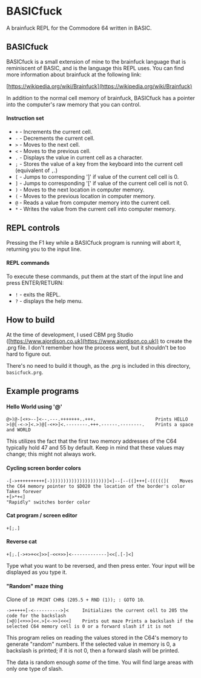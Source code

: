 # BASICfuck

A brainfuck REPL for the Commodore 64 written in BASIC.

## BASICfuck

BASICfuck is a small extension of mine to the brainfuck language that is
reminiscent of BASIC, and is the language this REPL uses. You can find more
information about brainfuck at the following link:

[https://wikipedia.org/wiki/Brainfuck](https://wikipedia.org/wiki/Brainfuck)

In addition to the normal cell memory of brainfuck, BASICfuck has a pointer into
the computer's raw memory that you can control.

#### Instruction set

- `+` - Increments the current cell.
- `-` - Decrements the current cell.
- `>` - Moves to the next cell.
- `<` - Moves to the previous cell.
- `.` - Displays the value in current cell as a character.
- `;` - Stores the value of a key from the keyboard into the current cell (equivalent of `,`.)
- `[` - Jumps to corresponding ']' if value of the current cell cell is 0.
- `]` - Jumps to corresponding '[' if value of the current cell cell is not 0.
- `)` - Moves to the next location in computer memory.
- `(` - Moves to the previous location in computer memory.
- `@` - Reads a value from computer memory into the current cell.
- `*` - Writes the value from the current cell into computer memory.

## REPL controls

Pressing the F1 key while a BASICfuck program is running will abort it,
returning you to the input line.

#### REPL commands

To execute these commands, put them at the start of the input line and press
ENTER/RETURN:

- `!` - exits the REPL.
- `?` - displays the help menu.

## How to build

At the time of development, I used CBM prg Studio
([https://www.ajordison.co.uk](https://www.ajordison.co.uk))
to create the .prg file. I don't remember how the process went, but it shouldn't
be too hard to figure out.

There's no need to build it though, as the .prg is included in this directory,
`basicfuck.prg`.

## Example programs

#### Hello World using '@'

```brainfuck
@>)@-[<+>--]<--.---.+++++++..+++.                      Prints HELLO
>(@[-<->]<.>)@[-<+>]<.--------.+++.------.--------.    Prints a space and WORLD
```

This utilizes the fact that the first two memory addresses of the C64 typically
hold 47 and 55 by default. Keep in mind that these values may change; this might
not always work.

#### Cycling screen border colors

```brainfuck
-[->++++++++++[-)))))))))))))))))))))]<]--[--((]+++[-(((((](    Moves the C64 memory pointer to $D020 the location of the border's color Takes forever
+[>*+<]                                                         "Rapidly" switches border color
```

#### Cat program / screen editor

```brainfuck
+[;.]
```

#### Reverse cat

```brainfuck
+[;.[->+>+<<]>>[-<<+>>]<-------------]<<[.[-]<]
```

Type what you want to be reversed, and then press enter. Your input will be
displayed as you type it.

#### "Random" maze thing

Clone of `10 PRINT CHR$ (205.5 + RND (1)); : GOTO 10`.

```brainfuck
->+++++[-<---------->]<     Initializes the current cell to 205 the code for the backslash
[>@)[<+>>]<<.>[<->>]<<<]    Prints out maze Prints a backslash if the selected C64 memory cell is 0 or a forward slash if it is not
```

This program relies on reading the values stored in the C64's memory to generate
"random" numbers. If the selected value in memory is 0, a backslash is printed;
if it is not 0, then a forward slash will be printed.

The data is random enough *some* of the time. You will find large areas with
only one type of slash.

